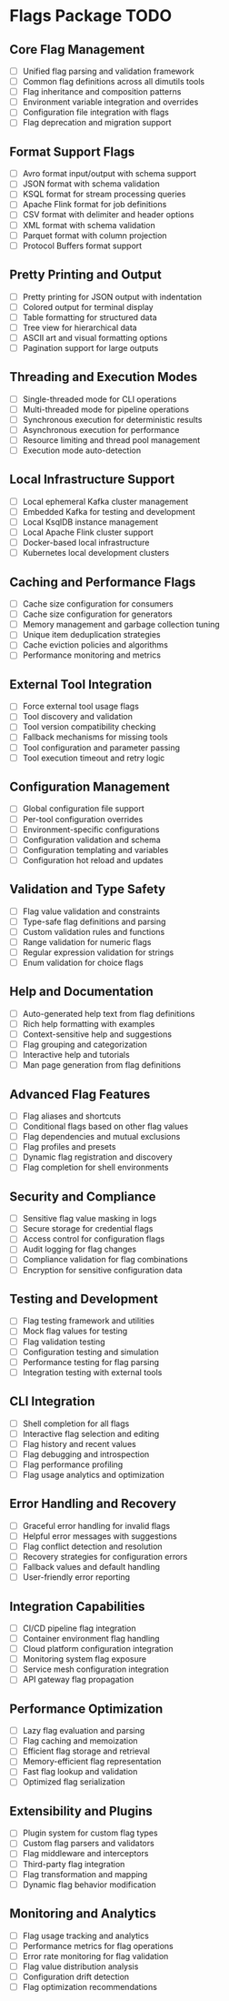 # Flags Package TODO

## Core Flag Management
- [ ] Unified flag parsing and validation framework
- [ ] Common flag definitions across all dimutils tools
- [ ] Flag inheritance and composition patterns
- [ ] Environment variable integration and overrides
- [ ] Configuration file integration with flags
- [ ] Flag deprecation and migration support

## Format Support Flags
- [ ] Avro format input/output with schema support
- [ ] JSON format with schema validation
- [ ] KSQL format for stream processing queries
- [ ] Apache Flink format for job definitions
- [ ] CSV format with delimiter and header options
- [ ] XML format with schema validation
- [ ] Parquet format with column projection
- [ ] Protocol Buffers format support

## Pretty Printing and Output
- [ ] Pretty printing for JSON output with indentation
- [ ] Colored output for terminal display
- [ ] Table formatting for structured data
- [ ] Tree view for hierarchical data
- [ ] ASCII art and visual formatting options
- [ ] Pagination support for large outputs

## Threading and Execution Modes
- [ ] Single-threaded mode for CLI operations
- [ ] Multi-threaded mode for pipeline operations
- [ ] Synchronous execution for deterministic results
- [ ] Asynchronous execution for performance
- [ ] Resource limiting and thread pool management
- [ ] Execution mode auto-detection

## Local Infrastructure Support
- [ ] Local ephemeral Kafka cluster management
- [ ] Embedded Kafka for testing and development
- [ ] Local KsqlDB instance management
- [ ] Local Apache Flink cluster support
- [ ] Docker-based local infrastructure
- [ ] Kubernetes local development clusters

## Caching and Performance Flags
- [ ] Cache size configuration for consumers
- [ ] Cache size configuration for generators
- [ ] Memory management and garbage collection tuning
- [ ] Unique item deduplication strategies
- [ ] Cache eviction policies and algorithms
- [ ] Performance monitoring and metrics

## External Tool Integration
- [ ] Force external tool usage flags
- [ ] Tool discovery and validation
- [ ] Tool version compatibility checking
- [ ] Fallback mechanisms for missing tools
- [ ] Tool configuration and parameter passing
- [ ] Tool execution timeout and retry logic

## Configuration Management
- [ ] Global configuration file support
- [ ] Per-tool configuration overrides
- [ ] Environment-specific configurations
- [ ] Configuration validation and schema
- [ ] Configuration templating and variables
- [ ] Configuration hot reload and updates

## Validation and Type Safety
- [ ] Flag value validation and constraints
- [ ] Type-safe flag definitions and parsing
- [ ] Custom validation rules and functions
- [ ] Range validation for numeric flags
- [ ] Regular expression validation for strings
- [ ] Enum validation for choice flags

## Help and Documentation
- [ ] Auto-generated help text from flag definitions
- [ ] Rich help formatting with examples
- [ ] Context-sensitive help and suggestions
- [ ] Flag grouping and categorization
- [ ] Interactive help and tutorials
- [ ] Man page generation from flag definitions

## Advanced Flag Features
- [ ] Flag aliases and shortcuts
- [ ] Conditional flags based on other flag values
- [ ] Flag dependencies and mutual exclusions
- [ ] Flag profiles and presets
- [ ] Dynamic flag registration and discovery
- [ ] Flag completion for shell environments

## Security and Compliance
- [ ] Sensitive flag value masking in logs
- [ ] Secure storage for credential flags
- [ ] Access control for configuration flags
- [ ] Audit logging for flag changes
- [ ] Compliance validation for flag combinations
- [ ] Encryption for sensitive configuration data

## Testing and Development
- [ ] Flag testing framework and utilities
- [ ] Mock flag values for testing
- [ ] Flag validation testing
- [ ] Configuration testing and simulation
- [ ] Performance testing for flag parsing
- [ ] Integration testing with external tools

## CLI Integration
- [ ] Shell completion for all flags
- [ ] Interactive flag selection and editing
- [ ] Flag history and recent values
- [ ] Flag debugging and introspection
- [ ] Flag performance profiling
- [ ] Flag usage analytics and optimization

## Error Handling and Recovery
- [ ] Graceful error handling for invalid flags
- [ ] Helpful error messages with suggestions
- [ ] Flag conflict detection and resolution
- [ ] Recovery strategies for configuration errors
- [ ] Fallback values and default handling
- [ ] User-friendly error reporting

## Integration Capabilities
- [ ] CI/CD pipeline flag integration
- [ ] Container environment flag handling
- [ ] Cloud platform configuration integration
- [ ] Monitoring system flag exposure
- [ ] Service mesh configuration integration
- [ ] API gateway flag propagation

## Performance Optimization
- [ ] Lazy flag evaluation and parsing
- [ ] Flag caching and memoization
- [ ] Efficient flag storage and retrieval
- [ ] Memory-efficient flag representation
- [ ] Fast flag lookup and validation
- [ ] Optimized flag serialization

## Extensibility and Plugins
- [ ] Plugin system for custom flag types
- [ ] Custom flag parsers and validators
- [ ] Flag middleware and interceptors
- [ ] Third-party flag integration
- [ ] Flag transformation and mapping
- [ ] Dynamic flag behavior modification

## Monitoring and Analytics
- [ ] Flag usage tracking and analytics
- [ ] Performance metrics for flag operations
- [ ] Error rate monitoring for flag validation
- [ ] Flag value distribution analysis
- [ ] Configuration drift detection
- [ ] Flag optimization recommendations
